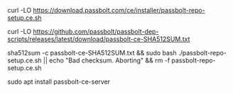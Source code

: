 curl -LO https://download.passbolt.com/ce/installer/passbolt-repo-setup.ce.sh



curl -LO https://github.com/passbolt/passbolt-dep-scripts/releases/latest/download/passbolt-ce-SHA512SUM.txt



sha512sum -c passbolt-ce-SHA512SUM.txt && sudo bash ./passbolt-repo-setup.ce.sh || echo "Bad checksum. Aborting" && rm -f passbolt-repo-setup.ce.sh




sudo apt install passbolt-ce-server

